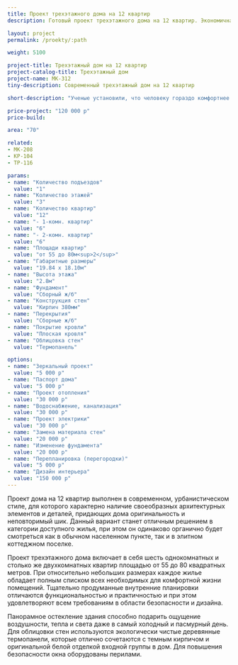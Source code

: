 ```yaml
---
title: Проект трехэтажного дома на 12 квартир
description: Готовый проект трехэтажного дома на 12 квартир. Экономичная планировка, недорогое строительство.

layout: project
permalink: /proekty/:path

weight: 5100

project-title: Трехэтажный дом на 12 квартир
project-catalog-title: Трехэтажный дом
project-name: MK-312
tiny-description: Современный трехэтажный дом на 12 квартир

short-description: "Ученые установили, что человеку гораздо комфортнее среди невысоких строений, чем в «скворечниках». Трехэтажный дом на 12 квартир, из которых 6 двухкомнатных и 6 однокомнатных, это прекрасная альтернатива городскому многоквартирному жилью. Он выглядит уютно и привлекательно. Панорамное остекление в полной мере освещает помещения и дарит тепло. Для Вашей безопасности окна оборудованы перилами. Вход в подъезд оформлен контрастным белым цветом на темном фоне фасада."

price-project: "120 000 р"
price-build:

area: "70"

related:
- MK-208
- KP-104
- TP-116

params:
- name: "Количество подъездов"
  value: "1"
- name: "Количество этажей"
  value: "3"
- name: "Количество квартир"
  value: "12"
- name: "- 1-комн. квартир"
  value: "6"
- name: "- 2-комн. квартир"
  value: "6"
- name: "Площади квартир"
  value: "от 55 до 80м<sup>2</sup>"
- name: "Габаритные размеры"
  value: "19.84 x 18.10м"
- name: "Высота этажа"
  value: "2.8м"
- name: "Фундамент"
  value: "Сборный ж/б"
- name: "Конструкция стен"
  value: "Кирпич 380мм"
- name: "Перекрытия"
  value: "Сборные ж/б"
- name: "Покрытие кровли"
  value: "Плоская кровля"
- name: "Облицовка стен"
  value: "Термопанель"

options:
- name: "Зеркальный проект"
  value: "5 000 р"
- name: "Паспорт дома"
  value: "5 000 р"
- name: "Проект отопления"
  value: "30 000 р"
- name: "Водоснабжение, канализация"
  value: "30 000 р"
- name: "Проект электрики"
  value: "30 000 р"
- name: "Замена материала стен"
  value: "20 000 р"
- name: "Изменение фундамента"
  value: "20 000 р"
- name: "Перепланировка (перегородки)"
  value: "5 000 р"
- name: "Дизайн интерьера"
  value: "150 000 р"
---
```

Проект дома на 12 квартир выполнен в современном, урбанистическом стиле, для которого характерно наличие своеобразных архитектурных элементов и деталей, придающих дома оригинальность и неповторимый шик. Данный вариант станет отличным решением в категории доступного жилья, при этом он одинаково органично будет смотреться как в обычном населенном пункте, так и в элитном коттеджном поселке.

Проект трехэтажного дома включает в себя шесть однокомнатных и столько же двухкомнатных квартир площадью от 55 до 80 квадратных метров. При относительно небольших размерах каждое жилье обладает полным списком всех необходимых для комфортной жизни помещений. Тщательно продуманные внутренние планировки отличаются функциональностью и практичностью и при этом удовлетворяют всем требованиям в области безопасности и дизайна.

Панорамное остекление здания способно подарить ощущение воздушности, тепла и света даже в самый холодный и пасмурный день. Для облицовки стен используются экологически чистые деревянные термопанели, которые отлично сочетаются с темным кирпичом и оригинальной белой отделкой входной группы в дом. Для повышения безопасности окна оборудованы перилами.